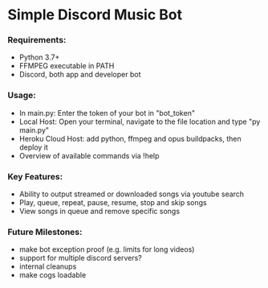 # Simple Discord Music Bot

### Requirements:
* Python 3.7+
* FFMPEG executable in PATH
* Discord, both app and developer bot

### Usage:
* In main.py: Enter the token of your bot in "bot_token"
* Local Host: Open your terminal, navigate to the file location and type "py main.py"
* Heroku Cloud Host: add python, ffmpeg and opus buildpacks, then deploy it
* Overview of available commands via !help

### Key Features:
* Ability to output streamed or downloaded songs via youtube search
* Play, queue, repeat, pause, resume, stop and skip songs
* View songs in queue and remove specific songs

### Future Milestones:
* make bot exception proof (e.g. limits for long videos)
* support for multiple discord servers?
* internal cleanups
* make cogs loadable
